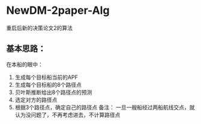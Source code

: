 # NewDM-2paper-Alg
重启后新的决策论文2的算法
## 基本思路：
在本船的眼中：
1. 生成每个目标船当前的APF
2. 生成每个目标船的8个路径点
3. 贝叶斯推断给出8个路径点的预测
4. 选定对方的路径点
5. 根据3个路径点，确定自己的路径点
备注：
一旦一艘船经过两船航线交点，就认为没问题了，不再考虑进去，不计算路径点
